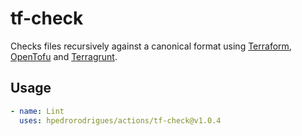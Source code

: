 # tf-check

Checks files recursively against a canonical format using [Terraform][terraform], [OpenTofu][opentofu] and [Terragrunt][terragrunt].

## Usage

```yaml
- name: Lint
  uses: hpedrorodrigues/actions/tf-check@v1.0.4
```

[terraform]: https://www.terraform.io
[opentofu]: https://opentofu.org
[terragrunt]: https://terragrunt.gruntwork.io
